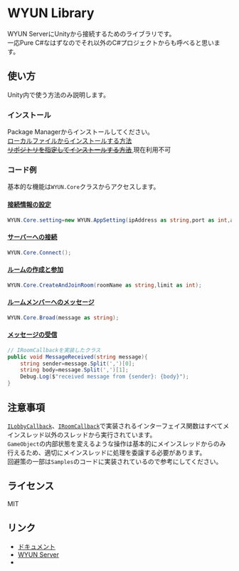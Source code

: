 # WYUN Library
WYUN ServerにUnityから接続するためのライブラリです。  
一応Pure C#なはずなのでそれ以外のC#プロジェクトからも呼べると思います。

## 使い方
Unity内で使う方法のみ説明します。
### インストール
Package Managerからインストールしてください。  
[ローカルファイルからインストールする方法](../../wiki/インストール方法#ローカルファイルからインストールする方法)  
[ ~~リポジトリを指定してインストールする方法~~ ]()現在利用不可

### コード例
基本的な機能は`WYUN.Core`クラスからアクセスします。  
#### [接続情報の設定](../../wiki/WYUN.AppSettings)
```cs
WYUN.Core.setting=new WYUN.AppSetting(ipAddress as string,port as int,appID as long,playerName as string);
```
#### [サーバーへの接続](../../wiki/WYUN.Core/接続前#Connect)
```cs
WYUN.Core.Connect();
```
#### [ルームの作成と参加](../../wiki/WYUN.Core/ロビー内#CreateAndJoinRoom)
```cs
WYUN.Core.CreateAndJoinRoom(roomName as string,limit as int);
```
#### [ルームメンバーへのメッセージ](../../wiki/WYUN.Core/ルーム内#Broad)
```cs
WYUN.Core.Broad(message as string);
```
#### [メッセージの受信](../../wiki/WYUN.IRoomCallback#MessageReceived)
```cs
// IRoomCallbackを実装したクラス
public void MessageReceived(string message){
    string sender=message.Split(',')[0];
    string body=message.Split(',')[1];
    Debug.Log($"received message from {sender}: {body}");
}
```

## 注意事項
[`ILobbyCallback`](../../wiki/WYUN.ILobbyCallback)、[`IRoomCallback`](../../wiki/WYUN.IRoomCallback)で実装されるインターフェイス関数はすべてメインスレッド以外のスレッドから実行されています。  
`GameObject`の内部状態を変えるような操作は基本的にメインスレッドからのみ行えるため、適切にメインスレッドに処理を委譲する必要があります。  
回避策の一部は`Samples`のコードに実装されているので参考にしてください。

## ライセンス
MIT
## リンク
* [ドキュメント](../../wiki)
* [WYUN Server](https://github.com/ystt-lita/WYUN_Server)
* 
